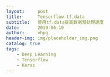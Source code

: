 ```yaml
---
layout:     post
title:      Tensorflow-tf.data
subtitle:   使用tf.data提高数据预处理速度
date:       2019-06-10
author:     vhpg
header-img: img/placeholder_img.png
catalog: true
tags:
    - Deep Learning
    - Tensorflow
    - Keras
---
```

